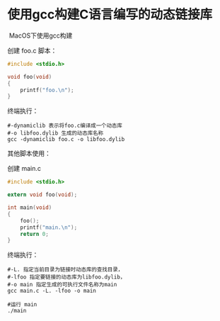 # 使用gcc构建C语言编写的动态链接库

​		MacOS下使用gcc构建

创建 foo.c 脚本：

```c
#include <stdio.h>

void foo(void)
{
    printf("foo.\n");
}
```

终端执行：

```shell
#-dynamiclib 表示将foo.c编译成一个动态库
#-o libfoo.dylib 生成的动态库名称
gcc -dynamiclib foo.c -o libfoo.dylib
```

其他脚本使用：

创建 main.c

```c
#include <stdio.h>

extern void foo(void);

int main(void)
{
    foo();
    printf("main.\n");
    return 0;
}
```

终端执行：

```shell
#-L. 指定当前目录为链接时动态库的查找目录，
#-lfoo 指定要链接的动态库为libfoo.dylib，
#-o main 指定生成的可执行文件名称为main
gcc main.c -L. -lfoo -o main

#运行 main
./main
```

